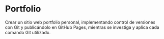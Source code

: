 # Portfolio
Crear un sitio web portfolio personal, implementando control de versiones con Git y publicándolo en GitHub Pages, mientras se investiga y aplica cada comando Git utilizado.
